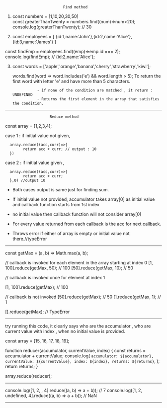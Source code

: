                               Find method

1) const numbers = [1,10,20,30,50]            
const greaterThanTwenty = numbers.find((num)=>num>20);
console.log(greaterThanTwenty); // 30


2) const employees = [
      {id:1,name:'John'},{id:2,name:'Alice'},{id:3,name:'James'}
]

const findEmp = employees.find((emp)=>emp.id === 2);
console.log(findEmp); // {id:2,name:'Alice'};

3) const words = ['apple','orange','banana','cherry','strawberry','kiwi'];
     
     words.find(word => word.includes('e') && word.length > 5);
     To return the first word with letter 'e' and have more than 5 characters.


                  - if none of the condition are matched , it return : UNDEFINED
                  - Returns the first element in the array that satisfies the condition.

------------------------------------------------------------------------------------------------------   

                        Reduce method

const array = [1,2,3,4];

case 1 : if initial value not given,
 
      array.reduce((acc,curr)=>{
            return acc + curr; // output : 10
      })

case 2 : if initial value given ,

      array.reduce((acc,curr)=>{
            return acc + curr;
      },0) //output 10

- Both cases output is same just for finding sum.
- If initial value not provided, accumulator takes array[0] as initial value and callback function starts from 1st index
- no initial value then callback function will not consider array[0]

- For every value returned from each callback is the acc for next callback.

- Throws error if either of array is empty or initial value not there.//typeError

-------------------------------------------------------------------------

const getMax = (a, b) => Math.max(a, b);

// callback is invoked for each element in the array starting at index 0
[1, 100].reduce(getMax, 50); // 100
[50].reduce(getMax, 10); // 50

// callback is invoked once for element at index 1

[1, 100].reduce(getMax); // 100

// callback is not invoked
[50].reduce(getMax); // 50
[].reduce(getMax, 1); // 1

[].reduce(getMax); // TypeError

----------------------------------------------------------------------------


try running this code, it clearly says who are the accumulator , who are current value with index , when no initial value is provided.

const array = [15, 16, 17, 18, 19];

function reducer(accumulator, currentValue, index) {
  const returns = accumulator + currentValue;
  console.log(
    `accumulator: ${accumulator}, currentValue: ${currentValue}, index: ${index}, returns: ${returns}`,
  );
  return returns;
}

array.reduce(reducer);

--------------------------------------------------------------------------------------

console.log([1, 2, , 4].reduce((a, b) => a + b)); // 7
console.log([1, 2, undefined, 4].reduce((a, b) => a + b)); // NaN

--------------------------------------------------------------------------------------